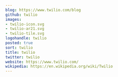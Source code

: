 ```yaml
---
blog: https://www.twilio.com/blog
github: twilio
images:
- twilio-icon.svg
- twilio-ar21.svg
- twilio-tile.svg
logohandle: twilio
posted: true
sort: twilio
title: twilio
twitter: twilio
website: https://www.twilio.com/
wikipedia: https://en.wikipedia.org/wiki/Twilio
---
```

